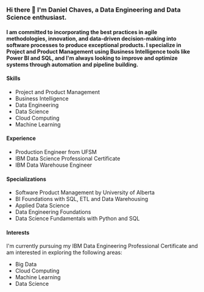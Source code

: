 ### Hi there 👋 I'm Daniel Chaves, a Data Engineering and Data Science enthusiast.

#### I am committed to incorporating the best practices in agile methodologies, innovation, and data-driven decision-making into software processes to produce exceptional products. I specialize in Project and Product Management using Business Intelligence tools like Power BI and SQL, and I'm always looking to improve and optimize systems through automation and pipeline building.

#### Skills
- Project and Product Management
- Business Intelligence
- Data Engineering
- Data Science
- Cloud Computing
- Machine Learning

#### Experience
- Production Engineer from UFSM
- IBM Data Science Professional Certificate
- IBM Data Warehouse Engineer

#### Specializations
- Software Product Management by University of Alberta
- BI Foundations with SQL, ETL and Data Warehousing
- Applied Data Science
- Data Engineering Foundations
- Data Science Fundamentals with Python and SQL

#### Interests
I'm currently pursuing my IBM Data Engineering Professional Certificate and am interested in exploring the following areas:
- Big Data
- Cloud Computing
- Machine Learning
- Data Science
